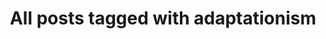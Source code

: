 ---
layout: tag
title: "All posts tagged with adaptationism"
permalink: /weblog/tags/adaptationism/
taxonomy: adaptationism
---